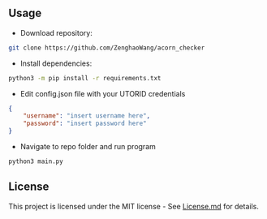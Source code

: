 ## Usage

* Download repository:

```bash
git clone https://github.com/ZenghaoWang/acorn_checker
```

* Install dependencies:  

```bash
python3 -m pip install -r requirements.txt  
```

* Edit config.json file with your UTORID credentials

```json
{
    "username": "insert username here",
    "password": "insert password here"
}
```

* Navigate to repo folder and run program

```bash
python3 main.py
```

## License

This project is licensed under the MIT license - See [License.md]('https://github.com/ZenghaoWang/acorn_checker/blob/master/LICENSE.md') for details. 